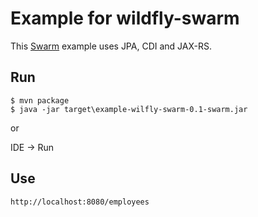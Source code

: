 Example for wildfly-swarm
==================================

This [Swarm](http://wildfly.org/swarm/) example uses JPA, CDI and JAX-RS.


Run
----------------------------------

```
$ mvn package
$ java -jar target\example-wilfly-swarm-0.1-swarm.jar
```

or

IDE -> Run

Use
----------------------------------

```
http://localhost:8080/employees
```
